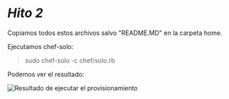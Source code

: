 # *Hito 2*

Copiamos todos estos archivos salvo "README.MD" en la carpeta home.

Ejecutamos chef-solo:
> sudo chef-solo -c chef/solo.rb

Podemos ver el resultado:

![Resultado de ejecutar el provisionamiento](https://user-images.githubusercontent.com/6977775/32692916-21129682-c721-11e7-8866-3cb6eaf4da65.png)
